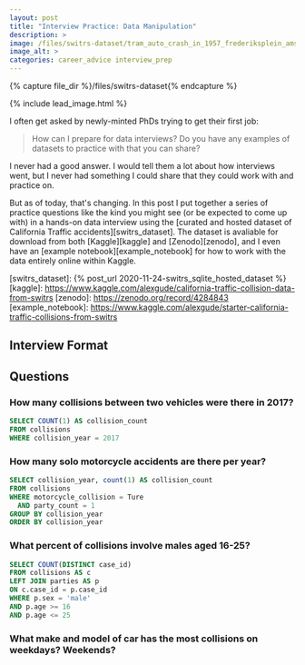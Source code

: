 ```yaml
---
layout: post
title: "Interview Practice: Data Manipulation"
description: >
image: /files/switrs-dataset/tram_auto_crash_in_1957_frederiksplein_amsterdam.jpg
image_alt: >
categories: career_advice interview_prep
---
```


{% capture file_dir %}/files/switrs-dataset{% endcapture %}

{% include lead_image.html %}

I often get asked by newly-minted PhDs trying to get their first job:

> How can I prepare for data interviews? Do you have any examples of datasets
> to practice with that you can share?

I never had a good answer. I would tell them a lot about how interviews went,
but I never had something I could share that they could work with and practice
on.

But as of today, that's changing. In this post I put together a series of
practice questions like the kind you might see (or be expected to come up
with) in a hands-on data interview using the [curated and hosted
dataset of California Traffic accidents][switrs_dataset]. The dataset is
avaliable for download from both [Kaggle][kaggle] and [Zenodo][zenodo], and I
even have an [example notebook][example_notebook] for how to work with the
data entirely online within Kaggle.

[switrs_dataset]: {% post_url 2020-11-24-switrs_sqlite_hosted_dataset %}
[kaggle]: https://www.kaggle.com/alexgude/california-traffic-collision-data-from-switrs
[zenodo]: https://zenodo.org/record/4284843
[example_notebook]: https://www.kaggle.com/alexgude/starter-california-traffic-collisions-from-switrs

## Interview Format

## Questions

### How many collisions between two vehicles were there in 2017?

```sql
SELECT COUNT(1) AS collision_count
FROM collisions
WHERE collision_year = 2017
```

### How many solo motorcycle accidents are there per year?

```sql
SELECT collision_year, count(1) AS collision_count
FROM collisions
WHERE motorcycle_collision = Ture
  AND party_count = 1
GROUP BY collision_year
ORDER BY collision_year
```

### What percent of collisions involve males aged 16-25?

```sql
SELECT COUNT(DISTINCT case_id) 
FROM collisions AS c
LEFT JOIN parties AS p
ON c.case_id = p.case_id
WHERE p.sex = 'male'
AND p.age >= 16
AND p.age <= 25
```

### What make and model of car has the most collisions on weekdays? Weekends?
